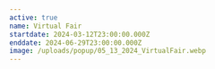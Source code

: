 ```yaml
---
active: true
name: Virtual Fair
startdate: 2024-03-12T23:00:00.000Z
enddate: 2024-06-29T23:00:00.000Z
image: /uploads/popup/05_13_2024_VirtualFair.webp
---
```


